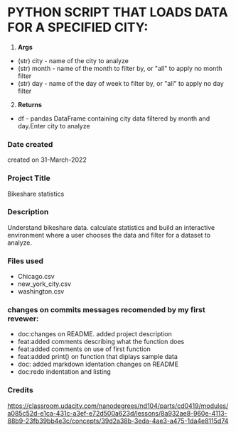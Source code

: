 # PYTHON SCRIPT THAT LOADS DATA FOR A SPECIFIED CITY:
1. **Args**
  - (str) city - name of the city to analyze
  - (str) month - name of the month to filter by, or "all" to apply no month filter
  - (str) day - name of the day of week to filter by, or "all" to apply no day filter
2. **Returns**
  - df - pandas DataFrame containing city data filtered by month and day.Enter city to analyze

### Date created
created on 31-March-2022

### Project Title
Bikeshare statistics

### Description
Understand bikeshare data. calculate statistics  and build an interactive environment where a user chooses the data and filter for a 
dataset to analyze.

### Files used
   - Chicago.csv
   - new_york_city.csv
   - washington.csv
### changes on commits messages recomended by my first revewer:
   - doc:changes on README. added project description
   - feat:added comments describing what the function does
   - feat:added comments on use of first function
   - feat:added print() on function that diplays sample data
   - doc: added markdown identation changes on README
   - doc:redo indentation and listing
### Credits
 https://classroom.udacity.com/nanodegrees/nd104/parts/cd0419/modules/a085c52d-e1ca-431c-a3ef-e72d500a623d/lessons/8a932ae8-960e-4113-88b9-23fb39bb4e3c/concepts/39d2a38b-3eda-4ae3-a475-1da4e8115d74

